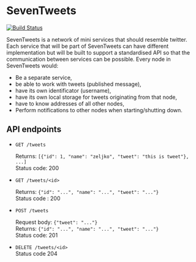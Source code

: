 # SevenTweets

[![Build Status](https://travis-ci.org/nzp/seventweets.svg?branch=master)](https://travis-ci.org/nzp/seventweets)

SevenTweets is a network of mini services that should resemble twitter.  Each
service that will be part of SevenTweets can have different implementation but
will be built to support a standardised API so that the communication between
services can be possible.  Every node in SevenTweets would:

*  Be a separate service,
*  be able to work with tweets (published message),
*  have its own identificator (username),
*  have its own local storage for tweets originating from that node,
*  have to know addresses of all other nodes,
*  Perform notifications to other nodes when starting/shutting down.


## API endpoints

*  `GET /tweets`

    Returns: `[{"id": 1, "name": "zeljko", "tweet": "this is tweet"}, ...]`  
    Status code: 200

*  `GET /tweets/<id>`

    Returns: `{"id": "...", "name": "...", "tweet": "..."}`  
    Status code : 200

*  `POST /tweets`

    Request body: `{"tweet": "..."}`  
    Returns: `{"id": "...", "name": "...", "tweet": "..."}`  
    Status code: 201

*  `DELETE /tweets/<id>`  
    Status code 204
